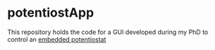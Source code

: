 # potentiostApp
This repository holds the code for a GUI developed during my PhD to control an [embedded potentiostat](https://github.com/AndreaRescalli/embedStat)
